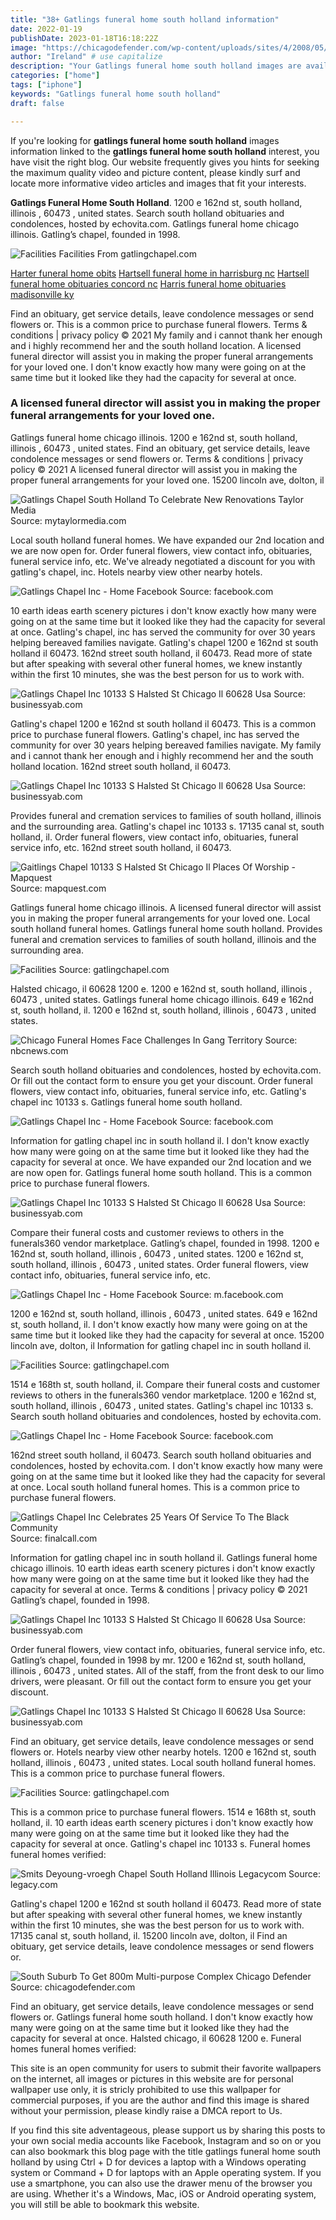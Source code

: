 ```yaml
---
title: "38+ Gatlings funeral home south holland information"
date: 2022-01-19
publishDate: 2023-01-18T16:18:22Z
image: "https://chicagodefender.com/wp-content/uploads/sites/4/2008/05/images_imgs_hed_art900widea.jpg"
author: "Ireland" # use capitalize
description: "Your Gatlings funeral home south holland images are available in this site. Gatlings funeral home south holland are a topic that is being searched for and liked by netizens now. You can Find and Download the Gatlings funeral home south holland files here. Find and Download all royalty-free photos and vectors."
categories: ["home"]
tags: ["iphone"]
keywords: "Gatlings funeral home south holland"
draft: false

---
```


If you're looking for **gatlings funeral home south holland** images information linked to the **gatlings funeral home south holland** interest, you have visit the right  blog.  Our website frequently  gives you  hints  for seeking  the maximum  quality video and picture  content, please kindly surf and locate more informative video articles and images  that fit your interests.

**Gatlings Funeral Home South Holland**. 1200 e 162nd st, south holland, illinois , 60473 , united states. Search south holland obituaries and condolences, hosted by echovita.com. Gatlings funeral home chicago illinois. Gatling’s chapel, founded in 1998.

![Facilities](https://img1.wsimg.com/isteam/ip/95cea6a4-2f60-463b-902e-83d9b15a2a6c/gat-logo-0001.png/:/rs=w:1300,h:800 "Facilities")
Facilities From gatlingchapel.com

[Harter funeral home obits](/harter-funeral-home-obits/)
[Hartsell funeral home in harrisburg nc](/hartsell-funeral-home-in-harrisburg-nc/)
[Hartsell funeral home obituaries concord nc](/hartsell-funeral-home-obituaries-concord-nc/)
[Harris funeral home obituaries madisonville ky](/harris-funeral-home-obituaries-madisonville-ky/)

Find an obituary, get service details, leave condolence messages or send flowers or. This is a common price to purchase funeral flowers. Terms &amp; conditions | privacy policy © 2021 My family and i cannot thank her enough and i highly recommend her and the south holland location. A licensed funeral director will assist you in making the proper funeral arrangements for your loved one. I don&#039;t know exactly how many were going on at the same time but it looked like they had the capacity for several at once.

### A licensed funeral director will assist you in making the proper funeral arrangements for your loved one.

Gatlings funeral home chicago illinois. 1200 e 162nd st, south holland, illinois , 60473 , united states. Find an obituary, get service details, leave condolence messages or send flowers or. Terms &amp; conditions | privacy policy © 2021 A licensed funeral director will assist you in making the proper funeral arrangements for your loved one. 15200 lincoln ave, dolton, il


![Gatlings Chapel South Holland To Celebrate New Renovations Taylor Media](https://mytaylormedia.com/wp-content/uploads/2019/11/GatlingChapel2.png "Gatlings Chapel South Holland To Celebrate New Renovations Taylor Media")
Source: mytaylormedia.com

Local south holland funeral homes. We have expanded our 2nd location and we are now open for. Order funeral flowers, view contact info, obituaries, funeral service info, etc. We&#039;ve already negotiated a discount for you with gatling&#039;s chapel, inc. Hotels nearby view other nearby hotels.

![Gatlings Chapel Inc - Home Facebook](https://lookaside.fbsbx.com/lookaside/crawler/media/?media_id=344799422792561 "Gatlings Chapel Inc - Home Facebook")
Source: facebook.com

10 earth ideas earth scenery pictures i don&#039;t know exactly how many were going on at the same time but it looked like they had the capacity for several at once. Gatling&#039;s chapel, inc has served the community for over 30 years helping bereaved families navigate. Gatling&#039;s chapel 1200 e 162nd st south holland il 60473. 162nd street south holland, il 60473. Read more of state but after speaking with several other funeral homes, we knew instantly within the first 10 minutes, she was the best person for us to work with.

![Gatlings Chapel Inc 10133 S Halsted St Chicago Il 60628 Usa](https://cdn.businessyab.com/assets/uploads/b78331090aee7786bddcf46ea9b1f439_-united-states-illinois-chicago-washington-heights-south-halsted-street-10133-gatlings-chapel-inc-773-881-4111.jpg "Gatlings Chapel Inc 10133 S Halsted St Chicago Il 60628 Usa")
Source: businessyab.com

Gatling&#039;s chapel 1200 e 162nd st south holland il 60473. This is a common price to purchase funeral flowers. Gatling&#039;s chapel, inc has served the community for over 30 years helping bereaved families navigate. My family and i cannot thank her enough and i highly recommend her and the south holland location. 162nd street south holland, il 60473.

![Gatlings Chapel Inc 10133 S Halsted St Chicago Il 60628 Usa](https://cdn.businessyab.com/assets/uploads/f339d8c7cfa06159d12cd803e3a361e8_-united-states-illinois-chicago-washington-heights-south-halsted-street-10133-gatlings-chapel-inc-773-881-4111.jpg "Gatlings Chapel Inc 10133 S Halsted St Chicago Il 60628 Usa")
Source: businessyab.com

Provides funeral and cremation services to families of south holland, illinois and the surrounding area. Gatling&#039;s chapel inc 10133 s. 17135 canal st, south holland, il. Order funeral flowers, view contact info, obituaries, funeral service info, etc. 162nd street south holland, il 60473.

![Gaitlings Chapel 10133 S Halsted St Chicago Il Places Of Worship - Mapquest](https://s3-media0.fl.yelpcdn.com/bphoto/cRW6-sh1mVDPIAye3x9OHQ/l.jpg "Gaitlings Chapel 10133 S Halsted St Chicago Il Places Of Worship - Mapquest")
Source: mapquest.com

Gatlings funeral home chicago illinois. A licensed funeral director will assist you in making the proper funeral arrangements for your loved one. Local south holland funeral homes. Gatlings funeral home south holland. Provides funeral and cremation services to families of south holland, illinois and the surrounding area.

![Facilities](https://img1.wsimg.com/isteam/ip/95cea6a4-2f60-463b-902e-83d9b15a2a6c/gat-logo-0001.png/:/rs=w:1300,h:800 "Facilities")
Source: gatlingchapel.com

Halsted chicago, il 60628 1200 e. 1200 e 162nd st, south holland, illinois , 60473 , united states. Gatlings funeral home chicago illinois. 649 e 162nd st, south holland, il. 1200 e 162nd st, south holland, illinois , 60473 , united states.

![Chicago Funeral Homes Face Challenges In Gang Territory](https://media-cldnry.s-nbcnews.com/image/upload/t_fit-1500w,f_auto,q_auto:best/MSNBC/Components/Video/Projects/_originals/p_jb_chicago_funeral2.jpg "Chicago Funeral Homes Face Challenges In Gang Territory")
Source: nbcnews.com

Search south holland obituaries and condolences, hosted by echovita.com. Or fill out the contact form to ensure you get your discount. Order funeral flowers, view contact info, obituaries, funeral service info, etc. Gatling&#039;s chapel inc 10133 s. Gatlings funeral home south holland.

![Gatlings Chapel Inc - Home Facebook](https://lookaside.fbsbx.com/lookaside/crawler/media/?media_id=344455236160313 "Gatlings Chapel Inc - Home Facebook")
Source: facebook.com

Information for gatling chapel inc in south holland il. I don&#039;t know exactly how many were going on at the same time but it looked like they had the capacity for several at once. We have expanded our 2nd location and we are now open for. Gatlings funeral home south holland. This is a common price to purchase funeral flowers.

![Gatlings Chapel Inc 10133 S Halsted St Chicago Il 60628 Usa](https://cdn.businessyab.com/assets/uploads/4390581a93b0d7f3e9519ff99f58b75d_-united-states-illinois-chicago-washington-heights-south-halsted-street-10133-gatlings-chapel-inc-773-881-4111.jpg "Gatlings Chapel Inc 10133 S Halsted St Chicago Il 60628 Usa")
Source: businessyab.com

Compare their funeral costs and customer reviews to others in the funerals360 vendor marketplace. Gatling’s chapel, founded in 1998. 1200 e 162nd st, south holland, illinois , 60473 , united states. 1200 e 162nd st, south holland, illinois , 60473 , united states. Order funeral flowers, view contact info, obituaries, funeral service info, etc.

![Gatlings Chapel Inc - Home Facebook](https://lookaside.fbsbx.com/lookaside/crawler/media/?media_id=204932887934296&amp;get_thumbnail=1 "Gatlings Chapel Inc - Home Facebook")
Source: m.facebook.com

1200 e 162nd st, south holland, illinois , 60473 , united states. 649 e 162nd st, south holland, il. I don&#039;t know exactly how many were going on at the same time but it looked like they had the capacity for several at once. 15200 lincoln ave, dolton, il Information for gatling chapel inc in south holland il.

![Facilities](https://img1.wsimg.com/isteam/ip/95cea6a4-2f60-463b-902e-83d9b15a2a6c/IMG_0260.jpg/:/rs=w:1300,h:800 "Facilities")
Source: gatlingchapel.com

1514 e 168th st, south holland, il. Compare their funeral costs and customer reviews to others in the funerals360 vendor marketplace. 1200 e 162nd st, south holland, illinois , 60473 , united states. Gatling&#039;s chapel inc 10133 s. Search south holland obituaries and condolences, hosted by echovita.com.

![Gatlings Chapel Inc - Home Facebook](https://lookaside.fbsbx.com/lookaside/crawler/media/?media_id=347176935888143 "Gatlings Chapel Inc - Home Facebook")
Source: facebook.com

162nd street south holland, il 60473. Search south holland obituaries and condolences, hosted by echovita.com. I don&#039;t know exactly how many were going on at the same time but it looked like they had the capacity for several at once. Local south holland funeral homes. This is a common price to purchase funeral flowers.

![Gatlings Chapel Inc Celebrates 25 Years Of Service To The Black Community](https://www.finalcall.com/artman/uploads/2/gatling_chapel06-21-2011_1.jpg "Gatlings Chapel Inc Celebrates 25 Years Of Service To The Black Community")
Source: finalcall.com

Information for gatling chapel inc in south holland il. Gatlings funeral home chicago illinois. 10 earth ideas earth scenery pictures i don&#039;t know exactly how many were going on at the same time but it looked like they had the capacity for several at once. Terms &amp; conditions | privacy policy © 2021 Gatling’s chapel, founded in 1998.

![Gatlings Chapel Inc 10133 S Halsted St Chicago Il 60628 Usa](https://cdn.businessyab.com/assets/uploads/b18a50ac157cdaffc2647172366a5d4e_-united-states-illinois-chicago-washington-heights-south-halsted-street-10133-gatlings-chapel-inc-773-881-4111.jpg "Gatlings Chapel Inc 10133 S Halsted St Chicago Il 60628 Usa")
Source: businessyab.com

Order funeral flowers, view contact info, obituaries, funeral service info, etc. Gatling’s chapel, founded in 1998 by mr. 1200 e 162nd st, south holland, illinois , 60473 , united states. All of the staff, from the front desk to our limo drivers, were pleasant. Or fill out the contact form to ensure you get your discount.

![Gatlings Chapel Inc 10133 S Halsted St Chicago Il 60628 Usa](https://cdn.businessyab.com/assets/uploads/d25d8ed32f00f0c87f7f4b8e13c45ae8_-united-states-illinois-chicago-washington-heights-south-halsted-street-10133-gatlings-chapel-inc-773-881-4111.jpg "Gatlings Chapel Inc 10133 S Halsted St Chicago Il 60628 Usa")
Source: businessyab.com

Find an obituary, get service details, leave condolence messages or send flowers or. Hotels nearby view other nearby hotels. 1200 e 162nd st, south holland, illinois , 60473 , united states. Local south holland funeral homes. This is a common price to purchase funeral flowers.

![Facilities](https://img1.wsimg.com/isteam/ip/95cea6a4-2f60-463b-902e-83d9b15a2a6c/IMG_0216.jpg/:/rs=w:1300,h:800 "Facilities")
Source: gatlingchapel.com

This is a common price to purchase funeral flowers. 1514 e 168th st, south holland, il. 10 earth ideas earth scenery pictures i don&#039;t know exactly how many were going on at the same time but it looked like they had the capacity for several at once. Gatling&#039;s chapel inc 10133 s. Funeral homes funeral homes verified:

![Smits Deyoung-vroegh Chapel South Holland Illinois Legacycom](https://d1ore3n0z2tnb3.cloudfront.net/listing_carousel/custom/domain_1/image_files/1859_photo_26854.jpg "Smits Deyoung-vroegh Chapel South Holland Illinois Legacycom")
Source: legacy.com

Gatling&#039;s chapel 1200 e 162nd st south holland il 60473. Read more of state but after speaking with several other funeral homes, we knew instantly within the first 10 minutes, she was the best person for us to work with. 17135 canal st, south holland, il. 15200 lincoln ave, dolton, il Find an obituary, get service details, leave condolence messages or send flowers or.

![South Suburb To Get 800m Multi-purpose Complex Chicago Defender](https://chicagodefender.com/wp-content/uploads/sites/4/2008/05/images_imgs_hed_art900widea.jpg "South Suburb To Get 800m Multi-purpose Complex Chicago Defender")
Source: chicagodefender.com

Find an obituary, get service details, leave condolence messages or send flowers or. Gatlings funeral home south holland. I don&#039;t know exactly how many were going on at the same time but it looked like they had the capacity for several at once. Halsted chicago, il 60628 1200 e. Funeral homes funeral homes verified:

This site is an open community for users to submit their favorite wallpapers on the internet, all images or pictures in this website are for personal wallpaper use only, it is stricly prohibited to use this wallpaper for commercial purposes, if you are the author and find this image is shared without your permission, please kindly raise a DMCA report to Us.

If you find this site adventageous, please support us by sharing this posts to your own social media accounts like Facebook, Instagram and so on or you can also bookmark this blog page with the title gatlings funeral home south holland by using Ctrl + D for devices a laptop with a Windows operating system or Command + D for laptops with an Apple operating system. If you use a smartphone, you can also use the drawer menu of the browser you are using. Whether it's a Windows, Mac, iOS or Android operating system, you will still be able to bookmark this website.
